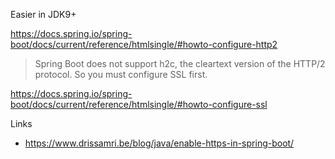 
Easier in JDK9+

https://docs.spring.io/spring-boot/docs/current/reference/htmlsingle/#howto-configure-http2

> Spring Boot does not support h2c, the cleartext version of the HTTP/2 protocol. So you must configure SSL first.

https://docs.spring.io/spring-boot/docs/current/reference/htmlsingle/#howto-configure-ssl

Links
- https://www.drissamri.be/blog/java/enable-https-in-spring-boot/

